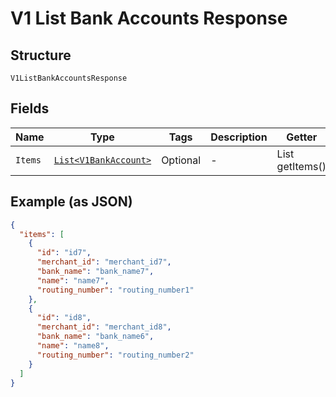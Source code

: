 
# V1 List Bank Accounts Response

## Structure

`V1ListBankAccountsResponse`

## Fields

| Name | Type | Tags | Description | Getter |
|  --- | --- | --- | --- | --- |
| `Items` | [`List<V1BankAccount>`](/doc/models/v1-bank-account.md) | Optional | - | List<V1BankAccount> getItems() |

## Example (as JSON)

```json
{
  "items": [
    {
      "id": "id7",
      "merchant_id": "merchant_id7",
      "bank_name": "bank_name7",
      "name": "name7",
      "routing_number": "routing_number1"
    },
    {
      "id": "id8",
      "merchant_id": "merchant_id8",
      "bank_name": "bank_name6",
      "name": "name8",
      "routing_number": "routing_number2"
    }
  ]
}
```


